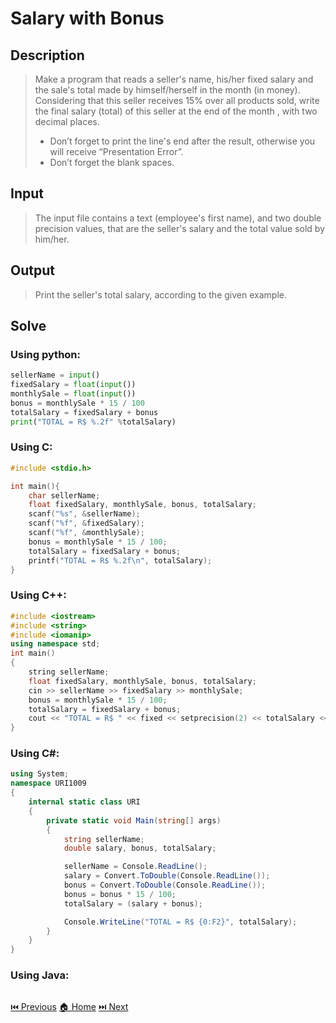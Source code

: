 # Salary with Bonus

## Description

> Make a program that reads a seller's name, his/her fixed salary and the sale's total made by himself/herself in the month (in money). Considering that this seller receives 15% over all products sold, write the final salary (total) of this seller at the end of the month , with two decimal places.
> - Don’t forget to print the line's end after the result, otherwise you will receive “Presentation Error”.
> - Don’t forget the blank spaces.

## Input

> The input file contains a text (employee's first name), and two double precision values, that are the seller's salary and the total value sold by him/her.

## Output

> Print the seller's total salary, according to the given example.

## Solve

### Using python:

```python
sellerName = input()
fixedSalary = float(input())
monthlySale = float(input())
bonus = monthlySale * 15 / 100
totalSalary = fixedSalary + bonus
print("TOTAL = R$ %.2f" %totalSalary)
```

### Using C:

```c
#include <stdio.h>

int main(){
    char sellerName;
    float fixedSalary, monthlySale, bonus, totalSalary;
    scanf("%s", &sellerName);
    scanf("%f", &fixedSalary);
    scanf("%f", &monthlySale);
    bonus = monthlySale * 15 / 100;
    totalSalary = fixedSalary + bonus;
    printf("TOTAL = R$ %.2f\n", totalSalary);
}
```

### Using C++:

```c++
#include <iostream>
#include <string>
#include <iomanip>
using namespace std;
int main()
{
    string sellerName;
    float fixedSalary, monthlySale, bonus, totalSalary;
    cin >> sellerName >> fixedSalary >> monthlySale;
    bonus = monthlySale * 15 / 100;
    totalSalary = fixedSalary + bonus;
    cout << "TOTAL = R$ " << fixed << setprecision(2) << totalSalary << endl;
}
```

### Using C#:

```c#
using System;
namespace URI1009
{
    internal static class URI
    {
        private static void Main(string[] args)
        {
            string sellerName;
            double salary, bonus, totalSalary;

            sellerName = Console.ReadLine();
            salary = Convert.ToDouble(Console.ReadLine());
            bonus = Convert.ToDouble(Console.ReadLine());
            bonus = bonus * 15 / 100;
            totalSalary = (salary + bonus);

            Console.WriteLine("TOTAL = R$ {0:F2}", totalSalary);
        }
    }
}
```

### Using Java:

```java

```

[⏮️ Previous](/URI_1008/URI_1008.md)
[🏠 Home](/README.md)
[⏭️ Next](/URI_1010/URI_1010.md)
